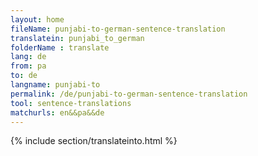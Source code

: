 ```yaml
---
layout: home
fileName: punjabi-to-german-sentence-translation
translatein: punjabi_to_german
folderName : translate
lang: de
from: pa
to: de
langname: punjabi-to
permalink: /de/punjabi-to-german-sentence-translation
tool: sentence-translations
matchurls: en&&pa&&de
---
```

{% include section/translateinto.html %}

